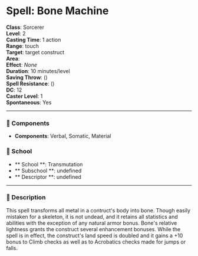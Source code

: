 
# Spell: Bone Machine
**Class**: Sorcerer  
**Level**: 2  
**Casting Time**: 1 action  
**Range**: touch  
**Target**: target construct  
**Area**:   
**Effect**: _None_  
**Duration**: 10 minutes/level  
**Saving Throw**:  ()  
**Spell Resistance**:  ()  
**DC**: 12  
**Caster Level**: 1  
**Spontaneous**: Yes

---

### 🔮 Components
- **Components**: Verbal, Somatic, Material

### 🏫 School
- ** School **: Transmutation
- ** Subschool **: undefined
- ** Descriptor **: undefined
---

### 📜 Description
This spell transforms all metal in a contruct's body into bone. Though easily mistaken for a skeleton, it is not undead, and it retains all statistics and abilities with the exception of any natural armor bonus. Bone's relative lightness grants the construct several enhancement bonuses. While the spell is in effect, the construct's land speed is doubled and it gains a +10 bonus to Climb checks as well as to Acrobatics checks made for jumps or falls.
